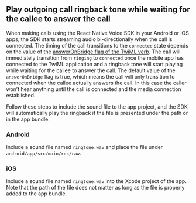 ## Play outgoing call ringback tone while waiting for the callee to answer the call

When making calls using the React Native Voice SDK in your Android or iOS apps, the SDK starts streaming audio bi-directionally when the call is connected. The timing of the call transitions to the `connected` state depends on the value of the [answerOnBridge flag of the <Dial> TwiML verb](https://www.twilio.com/docs/voice/twiml/dial#answeronbridge). The call will immediately transition from `ringing` to `connected` once the mobile app has connected to the TwiML application and a ringback tone will start playing while waiting for the callee to answer the call. The default value of the `answerOnBridge` flag is true, which means the call will only transition to connected when the callee actually answers the call. In this case the caller won’t hear anything until the call is connected and the media connection established.

Follow these steps to include the sound file to the app project, and the SDK will automatically play the ringback if the file is presented under the path or in the app bundle.

### Android

Include a sound file named `ringtone.wav` and place the file under `android/app/src/main/res/raw`.

### iOS

Include a sound file named `ringtone.wav` into the Xcode project of the app. Note that the path of the file does not matter as long as the file is properly added to the app bundle.
